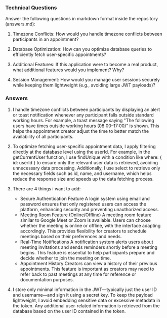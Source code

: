 ### Technical Questions
Answer the following questions in markdown format inside the repository (answers.md):
1. Timezone Conflicts: How would you handle timezone conflicts between participants
in an appointment?

2. Database Optimization: How can you optimize database queries to efficiently fetch
user-specific appointments?

3. Additional Features: If this application were to become a real product, what
additional features would you implement? Why?

4. Session Management: How would you manage user sessions securely while keeping
them lightweight (e.g., avoiding large JWT payloads)?

### Answers
1. I handle timezone conflicts between participants by displaying an alert or toast notification whenever any participant falls outside standard working hours.
For example, a toast message saying "The following users have times outside working hours (08:00–17:00)" is shown. This helps the appointment creator adjust the time to better match the availability of all participants.

2. To optimize fetching user-specific appointment data, I apply filtering directly at the database level using the userId. For example, in the getCurrentUser function, I use findUnique with a condition like where: { id: userId } to ensure only the relevant user data is retrieved, avoiding unnecessary data processing.
Additionally, I use select to retrieve only the necessary fields such as id, name, and username, which helps reduce the response size and speeds up the data fetching process.

3. There are 4 things i want to add:
   - Secure Authentication Feature
     A login system using email and password ensures that only registered users can access the platform, enhancing security and preventing unauthorized access.
   - Meeting Room Feature (Online/Offline)
     A meeting room feature similar to Google Meet or Zoom is available. Users can choose whether the meeting is online or offline, with the interface adapting accordingly. This provides flexibility for creators to schedule meetings based on their preferences and needs.
   - Real-Time Notifications
     A notification system alerts users about meeting invitations and sends reminders shortly before a meeting begins. This feature is essential to help participants prepare and decide whether to join the meeting on time.
   - Appointment History
     Creators can view a history of their previous appointments. This feature is important as creators may need to refer back to past meetings at any time for reference or documentation purposes.

4. I store only minimal information in the JWT—typically just the user ID and username—and sign it using a secret key. To keep the payload lightweight, I avoid embedding sensitive data or excessive metadata in the token. Any additional user-related information is retrieved from the database based on the user ID contained in the token.